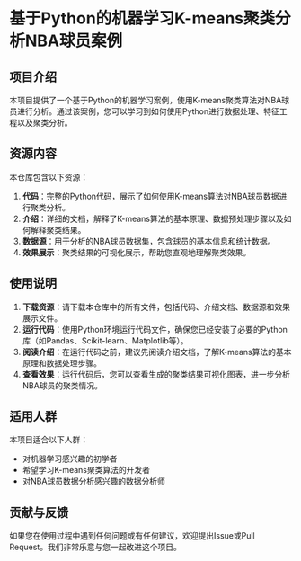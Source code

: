 # 基于Python的机器学习K-means聚类分析NBA球员案例

## 项目介绍

本项目提供了一个基于Python的机器学习案例，使用K-means聚类算法对NBA球员进行分析。通过该案例，您可以学习到如何使用Python进行数据处理、特征工程以及聚类分析。

## 资源内容

本仓库包含以下资源：

1. **代码**：完整的Python代码，展示了如何使用K-means算法对NBA球员数据进行聚类分析。
2. **介绍**：详细的文档，解释了K-means算法的基本原理、数据预处理步骤以及如何解释聚类结果。
3. **数据源**：用于分析的NBA球员数据集，包含球员的基本信息和统计数据。
4. **效果展示**：聚类结果的可视化展示，帮助您直观地理解聚类效果。

## 使用说明

1. **下载资源**：请下载本仓库中的所有文件，包括代码、介绍文档、数据源和效果展示文件。
2. **运行代码**：使用Python环境运行代码文件，确保您已经安装了必要的Python库（如Pandas、Scikit-learn、Matplotlib等）。
3. **阅读介绍**：在运行代码之前，建议先阅读介绍文档，了解K-means算法的基本原理和数据处理步骤。
4. **查看效果**：运行代码后，您可以查看生成的聚类结果可视化图表，进一步分析NBA球员的聚类情况。

## 适用人群

本项目适合以下人群：

- 对机器学习感兴趣的初学者
- 希望学习K-means聚类算法的开发者
- 对NBA球员数据分析感兴趣的数据分析师

## 贡献与反馈

如果您在使用过程中遇到任何问题或有任何建议，欢迎提出Issue或Pull Request。我们非常乐意与您一起改进这个项目。

